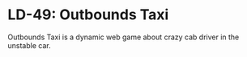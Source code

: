 # LD-49: Outbounds Taxi

Outbounds Taxi is a dynamic web game about crazy cab driver in the unstable car.
